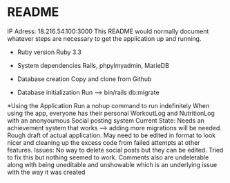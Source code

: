 # README
IP Adress: 18.216.54.100:3000
This README would normally document whatever steps are necessary to get the
application up and running.

* Ruby version
Ruby 3.3

* System dependencies
Rails, phpylmyadmin, MarieDB

* Database creation
Copy and clone from Github

* Database initialization
Run --> bin/rails db:migrate

*Using the Application
Run a nohup command to run indefinitely
When using the app, everyone has their personal WorkoutLog and NutritionLog with an anonyoumous Social posting system
  Current State: Needs an achievement system that works --> adding more migrations will be needed. Rough draft of actual application. May need to be edited in format to look nicer and cleaning up the excess code from failed attempts at other features.
  Issues: No way to delete social posts but they can be edited. Tried to fix this but nothing seemed to work. Comments also are undeletable along with being uneditable and unshowable which is an underlying issue with the way it was created
  
